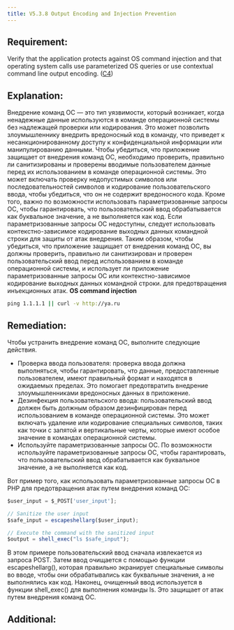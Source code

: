 ```yaml
---
title: V5.3.8 Output Encoding and Injection Prevention
---
```







## Requirement:

Verify that the application protects against OS command injection and that operating system calls use parameterized OS queries or use contextual command line output encoding. ([C4](https://owasp.org/www-project-proactive-controls/#div-numbering))

## Explanation:

Внедрение команд ОС — это тип уязвимости, который возникает, когда ненадежные данные используются в команде операционной системы без надлежащей проверки или кодирования. Это может позволить злоумышленнику внедрить вредоносный код в команду, что приведет к несанкционированному доступу к конфиденциальной информации или манипулированию данными. Чтобы убедиться, что приложение защищает от внедрения команд ОС, необходимо проверить, правильно ли санитизированы и проверены вводимые пользователем данные перед их использованием в команде операционной системы. Это может включать проверку недопустимых символов или последовательностей символов и кодирование пользовательского ввода, чтобы убедиться, что он не содержит вредоносного кода. Кроме того, важно по возможности использовать параметризованные запросы ОС, чтобы гарантировать, что пользовательский ввод обрабатывается как буквальное значение, а не выполняется как код. Если параметризованные запросы ОС недоступны, следует использовать контекстно-зависимое кодирование выходных данных командной строки для защиты от атак внедрения. Таким образом, чтобы убедиться, что приложение защищает от внедрения команд ОС, вы должны проверить, правильно ли санитизирован и проверен пользовательский ввод перед использованием в команде операционной системы, и использует ли приложение параметризованные запросы ОС или контекстно-зависимое кодирование выходных данных командной строки. для предотвращения инъекционных атак.
**OS command injection**

```bash
ping 1.1.1.1 || curl -v http://ya.ru
```




## Remediation:

Чтобы устранить внедрение команд ОС, выполните следующие действия. 

- Проверка ввода пользователя: проверка ввода должна выполняться, чтобы гарантировать, что данные, предоставленные пользователем, имеют правильный формат и находятся в ожидаемых пределах. Это помогает предотвратить внедрение злоумышленниками вредоносных данных в приложение. 
- Дезинфекция пользовательского ввода: пользовательский ввод должен быть должным образом дезинфицирован перед использованием в команде операционной системы. Это может включать удаление или кодирование специальных символов, таких как точки с запятой и вертикальные черты, которые имеют особое значение в командах операционной системы. 
- Используйте параметризованные запросы ОС. По возможности используйте параметризованные запросы ОС, чтобы гарантировать, что пользовательский ввод обрабатывается как буквальное значение, а не выполняется как код.


Вот пример того, как использовать параметризованные запросы ОС в PHP для предотвращения атак путем внедрения команд ОС:


```js
$user_input = $_POST['user_input'];

// Sanitize the user input
$safe_input = escapeshellarg($user_input);

// Execute the command with the sanitized input
$output = shell_exec("ls $safe_input");
```


В этом примере пользовательский ввод сначала извлекается из запроса POST. Затем ввод очищается с помощью функции escapeshellarg(), которая правильно экранирует специальные символы во вводе, чтобы они обрабатывались как буквальные значения, а не выполнялись как код. Наконец, очищенный ввод используется в функции shell_exec() для выполнения команды ls. Это защищает от атак путем внедрения команд ОС.

## Additional:




